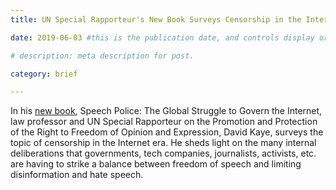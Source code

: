 ```yaml
---
title: UN Special Rapporteur's New Book Surveys Censorship in the Internet Era

date: 2019-06-03 #this is the publication date, and controls display order.

# description: meta description for post.

category: brief

---
```


In his [new book][link], Speech Police: The Global Struggle to Govern the Internet, law professor and UN Special Rapporteur on the Promotion and Protection of the Right to Freedom of Opinion and Expression, David Kaye, surveys the topic of censorship in the Internet era. He sheds light on the many internal deliberations that governments, tech companies, journalists, activists, etc. are having to strike a balance between freedom of speech and limiting disinformation and hate speech.

[link]: https://www.amazon.com/Speech-Police-Global-Struggle-Internet/dp/0999745484?sa-no-redirect=1&pldnSite=1
